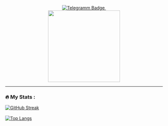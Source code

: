 <div id="badges" align="center">
  <a href="https://t.me/g171g">
    <img src="https://img.shields.io/badge/Telegram-purple?logo=telegram&logoColor=black" alt="Telegramm Badge"/>
  </a>
  <a href="https://www.youtube.com/watch?v=dQw4w9WgXcQ">
    <img src="https://komarev.com/ghpvc/?username=OvchinnikovI17" alt=""/>
  </a>

</div>
<div id="header" align="center">
  <img src="https://media.giphy.com/media/v1.Y2lkPTc5MGI3NjExZGQ1YzJmMTQ2NTNlNDkyNTAxYWU1MzNkYWQyOWY2ZjM1ODZjNjhkZiZlcD12MV9pbnRlcm5hbF9naWZzX2dpZklkJmN0PWc/l0aSgmztK0XdbHmpFv/giphy.gif" width="230"/>
</div>

---

### :fire: My Stats :
[![GitHub Streak](http://github-readme-streak-stats.herokuapp.com?user=OvchinnikovI17&theme=radical&hide_border=true&date_format=j%2Fn%5B%2FY%5D)](https://git.io/streak-stats)
<br></br>
[![Top Langs](https://github-readme-stats.vercel.app/api/top-langs/?username=OvchinnikovI17&layout=compact&theme=radical&hide_border=true)](https://github.com/anuraghazra/github-readme-stats)
